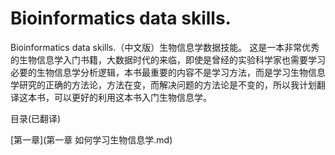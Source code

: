 # Bioinformatics data skills.
Bioinformatics data skills.（中文版）生物信息学数据技能。 
这是一本非常优秀的生物信息学入门书籍，大数据时代的来临，即使是曾经的实验科学家也需要学习必要的生物信息学分析逻辑，本书最重要的内容不是学习方法，而是学习生物信息学研究的正确的方法论，方法在变，而解决问题的方法论是不变的，所以我计划翻译这本书，可以更好的利用这本书入门生物信息学。

目录(已翻译)

[第一章](第一章 如何学习生物信息学.md)

